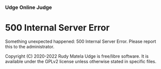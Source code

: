 ### Udge Online Judge

# 500 Internal Server Error

Something unexpected happened: 500 Internal Server Error.
Please report this to the administrator.


Copyright (C) 2020-2022  Rudy Matela
Udge is free/libre software.
It is available under the GPLv2 license
unless otherwise stated in specific files.
